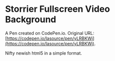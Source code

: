 # Storrier Fullscreen Video Background

A Pen created on CodePen.io. Original URL: [https://codepen.io/lasource/pen/yLRBKWj](https://codepen.io/lasource/pen/yLRBKWj).

Nifty newish html5 in a simple format.